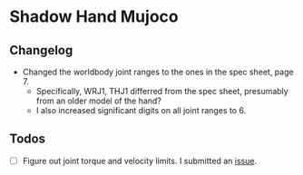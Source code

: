# Shadow Hand Mujoco

## Changelog

* Changed the worldbody joint ranges to the ones in the spec sheet, page 7.
    * Specifically, WRJ1, THJ1 differred from the spec sheet, presumably from an older model of the hand?
    * I also increased significant digits on all joint ranges to 6.

## Todos

- [ ] Figure out joint torque and velocity limits. I submitted an [issue](https://github.com/shadow-robot/sr_core/issues/206).
